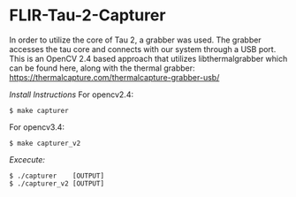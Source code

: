 # FLIR-Tau-2-Capturer

In order to utilize the core of Tau 2, a grabber was used. The grabber accesses the tau core and connects with our system through a USB port.
This is an OpenCV 2.4 based approach that utilizes libthermalgrabber which can be found here, along with the thermal grabber:
https://thermalcapture.com/thermalcapture-grabber-usb/

_Install Instructions_ 
For opencv2.4:
```shell_session
$ make capturer 
```
For opencv3.4:
```shell_session
$ make capturer_v2
```
_Excecute:_
```shell_session
$ ./capturer    [OUTPUT]
$ ./capturer_v2 [OUTPUT]
```